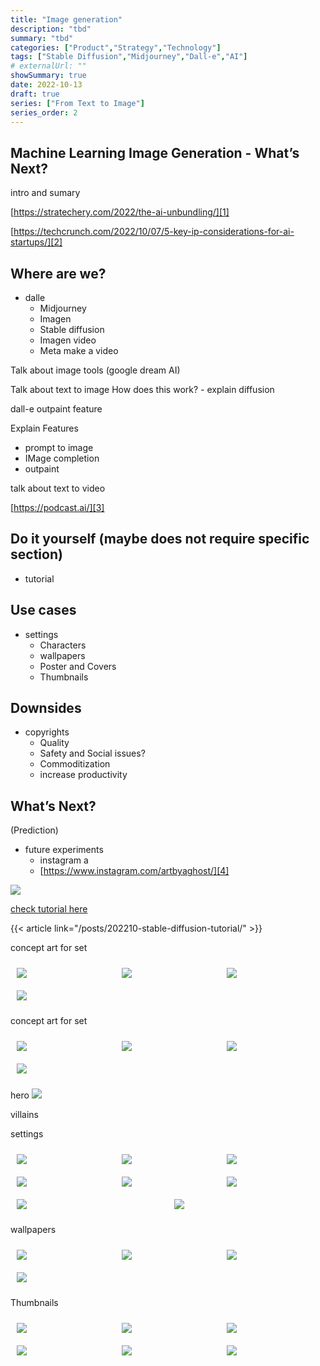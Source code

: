 ```yaml
---
title: "Image generation"
description: "tbd"
summary: "tbd"
categories: ["Product","Strategy","Technology"]
tags: ["Stable Diffusion","Midjourney","Dall-e","AI"]
# externalUrl: ""
showSummary: true
date: 2022-10-13
draft: true
series: ["From Text to Image"]
series_order: 2
---
```


## Machine Learning Image Generation - What’s Next?

intro and sumary

[https://stratechery.com/2022/the-ai-unbundling/][1]  
  
[https://techcrunch.com/2022/10/07/5-key-ip-considerations-for-ai-startups/][2]

## Where are we?
- dalle
	- Midjourney
	- Imagen
	- Stable diffusion
	- Imagen video
	- Meta make a video

Talk about image tools (google dream AI)

Talk about text to image 
How does this work? - explain diffusion

dall-e outpaint feature

Explain Features
- prompt to image
- IMage completion
- outpaint

talk about text to video

[https://podcast.ai/][3]


## Do it yourself (maybe does not require specific section)
- tutorial

## Use cases
- settings
	- Characters
	- wallpapers
	- Poster and Covers
	- Thumbnails

## Downsides
- copyrights
	- Quality
	- Safety and Social issues?
	- Commoditization
	- increase productivity

## What’s Next?
(Prediction)
- future experiments
	- instagram a
	- [https://www.instagram.com/artbyaghost/][4]



<img class="thumbnailshadow" src="featured.png"/>

[]()

<a href="/posts/202210-stable-diffusion-tutorial/" target="_blank">check tutorial here</a> 

{{< article link="/posts/202210-stable-diffusion-tutorial/" >}}

concept art for set

<div style="display: flex; flex-wrap: wrap;">

  <div style="flex: 1; margin:10px; min-width:128px">
    <img class="thumbnailshadow" src="concept_art/000028.4255152621.png"/>
  </div>

   <div style="flex: 1; margin:10px; min-width:128px">
    <img class="thumbnailshadow" src="concept_art/000029.1079280259.png"/>
  </div>

  <div style="flex: 1; margin:10px; min-width:128px">
    <img class="thumbnailshadow" src="concept_art/000030.3825566481.png"/>
  </div>

  <div style="flex: 1; margin:10px; min-width:128px">
    <img class="thumbnailshadow" src="concept_art/000031.1604394908.png"/>
  </div>
</div>

concept art for set
<div style="display: flex; flex-wrap: wrap;">

  <div style="flex: 1; margin:10px; min-width:128px">
    <img class="thumbnailshadow" src="villains/000025.2216209323.png"/>
  </div>

  <div style="flex: 1; margin:10px; min-width:128px">
    <img class="thumbnailshadow" src="villains/000026.1423747925.png"/>
  </div>

  <div style="flex: 1; margin:10px; min-width:128px">
    <img class="thumbnailshadow" src="villains/000039.622734031.png"/>
  </div>

  <div style="flex: 1; margin:10px; min-width:128px">
    <img class="thumbnailshadow" src="villains/000044.2404512080.png"/>
  </div>

</div>

hero
<img class="thumbnailshadow" src="hero/000047.1230497053.png"/>

villains


settings
<div style="display: flex; flex-wrap: wrap;">

  <div style="flex: 1; margin:10px; min-width:128px">
    <img class="thumbnailshadow" src="settings/000024.2854274560.png"/>
  </div>

  <div style="flex: 1; margin:10px; min-width:128px">
    <img class="thumbnailshadow" src="settings/000059.1698188271.png"/>
  </div>

  <div style="flex: 1; margin:10px; min-width:128px">
    <img class="thumbnailshadow" src="settings/000059.273984983.png"/>
  </div>

  <div style="flex: 1; margin:10px; min-width:128px">
    <img class="thumbnailshadow" src="settings/000063.2383238266.png"/>
  </div>

  <div style="flex: 1; margin:10px; min-width:128px">
    <img class="thumbnailshadow" src="settings/000064.2352706489.png"/>
  </div>

  <div style="flex: 1; margin:10px; min-width:128px">
    <img class="thumbnailshadow" src="settings/000068.1565055732.png"/>
  </div>

  <div style="flex: 1; margin:10px; min-width:128px">
    <img class="thumbnailshadow" src="settings/000068.3447857722.png"/>
  </div>

  <div style="flex: 1; margin:10px; min-width:128px">
    <img class="thumbnailshadow" src="settings/000146.2504815347.png"/>
  </div>

</div>

wallpapers

<div style="display: flex; flex-wrap: wrap;">

  <div style="flex: 1; margin:10px; min-width:128px">
    <img class="thumbnailshadow" src="wallpapers/000117.567076559.png"/>
  </div>
  
  <div style="flex: 1; margin:10px; min-width:128px">
    <img class="thumbnailshadow" src="wallpapers/000118.3067614614.png"/>
  </div>

  <div style="flex: 1; margin:10px; min-width:128px">
    <img class="thumbnailshadow" src="wallpapers/000119.4047907593.png"/>
  </div>

  <div style="flex: 1; margin:10px; min-width:128px">
    <img class="thumbnailshadow" src="wallpapers/000119.69463507.png"/>
  </div>

</div>

Thumbnails

<div style="display: flex; flex-wrap: wrap;">

  <div style="flex: 1; margin:10px; min-width:128px">
    <img class="thumbnailshadow" src="thumbnails/000104.1330334134.png"/>
  </div>

  <div style="flex: 1; margin:10px; min-width:128px">
    <img class="thumbnailshadow" src="thumbnails/000108.1301020889.png"/>
  </div>

  <div style="flex: 1; margin:10px; min-width:128px">
    <img class="thumbnailshadow" src="thumbnails/000121.1119286522.png"/>
  </div>

  <div style="flex: 1; margin:10px; min-width:128px">
    <img class="thumbnailshadow" src="thumbnails/000126.2675941357.png"/>
  </div>

  <div style="flex: 1; margin:10px; min-width:128px">
    <img class="thumbnailshadow" src="thumbnails/000085.2682514393.png"/>
  </div>

  <div style="flex: 1; margin:10px; min-width:128px">
    <img class="thumbnailshadow" src="thumbnails/000145.2404672998.png"/>
  </div>

</div>



[1]:	https://stratechery.com/2022/the-ai-unbundling/
[2]:	https://techcrunch.com/2022/10/07/5-key-ip-considerations-for-ai-startups/
[3]:	https://podcast.ai/
[4]:	https://www.instagram.com/artbyaghost/
